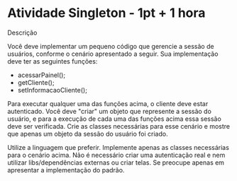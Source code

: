 #  Atividade Singleton - 1pt + 1 hora

Descrição

Você deve implementar um pequeno código que gerencie a sessão de usuários, conforme o cenário apresentado a seguir. Sua implementação deve ter as seguintes funções:

- acessarPainel();
- getCliente();
- setInformacaoCliente();

Para executar qualquer uma das funções acima, o cliente deve estar autenticado. Você deve "criar" um objeto que represente a sessão do usuário, e para a execução de cada uma das funções acima essa sessão deve ser verificada. Crie as classes necessárias para esse cenário e mostre que apenas um objeto da sessão do usuário foi criado.

Utilize a linguagem que preferir. Implemente apenas as classes necessárias para o cenário acima. Não é necessário criar uma autenticação real e nem utilizar libs/dependências externas ou criar telas. Se preocupe apenas em apresentar a implementação do padrão.